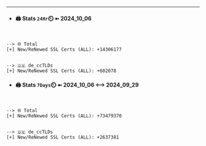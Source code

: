 

---
- #### 🖨️ **Stats** `24Hr`⏲️ ➼ 2024_10_06
```console


--> 🌐 Total
[+] New/ReNewed SSL Certs (ALL): +14306177


--> 🇩🇪 de_ccTLDs
[+] New/ReNewed SSL Certs (ALL): +602078

```

- #### 🖨️ **Stats** `7Days`⏲️ ➼ 2024_10_06 <--> 2024_09_29
```console


--> 🌐 Total
[+] New/ReNewed SSL Certs (ALL): +73479370


--> 🇩🇪 de_ccTLDs
[+] New/ReNewed SSL Certs (ALL): +2637381

```

